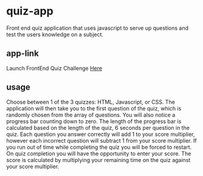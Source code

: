 # quiz-app
Front end quiz application that uses javascript to serve up questions and test the users knowledge on a subject.

## app-link
Launch FrontEnd Quiz Challenge [Here](https://lbmoody.github.io/quiz-app/)

## usage
Choose between 1 of the 3 quizzes: HTML, Javascript, or CSS. The application will then take you to the first question of the quiz, which is randomly chosen from the array of questions. You will also notice a progress bar counting down to zero. The length of the progress bar is calculated based on the length of the quiz, 6 seconds per question in the quiz. Each question you answer correctly will add 1 to your score multiplier, however each incorrect question will subtract 1 from your score multiplier. If you run out of time while completing the quiz you will be forced to restart. On quiz completion you will have the opportunity to enter your score. The score is calculated by multiplying your remaining time on the quiz against your score multiplier.